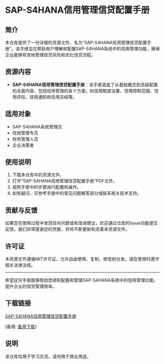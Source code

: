 # SAP-S4HANA信用管理信贷配置手册

## 简介
本仓库提供了一份详细的资源文件，名为“SAP-S4HANA信用管理信贷配置手册”。该手册旨在帮助用户理解和配置SAP-S4HANA系统中的信用管理功能，确保企业能够有效地管理信贷风险和优化信贷流程。

## 资源内容
- **SAP-S4HANA信用管理信贷配置手册**：该手册涵盖了从基础概念到高级配置的全面内容，包括信用管理的各个方面，如信用额度设置、信用控制范围、信用评估、信用通知和信用冻结等。

## 适用对象
- SAP-S4HANA系统管理员
- 信用管理专员
- 财务管理人员
- 企业决策者

## 使用说明
1. 下载本仓库中的资源文件。
2. 打开“SAP-S4HANA信用管理信贷配置手册”PDF文件。
3. 按照手册中的步骤进行配置和操作。
4. 如有疑问，可参考手册中的常见问题解答部分或联系相关技术支持。

## 贡献与反馈
如果您在使用过程中发现任何问题或有改进建议，欢迎通过仓库的Issue功能提交反馈。我们非常感谢您的贡献，并将不断更新和完善本资源文件。

## 许可证
本资源文件遵循MIT许可证，允许自由使用、复制、修改和分发。请在使用时遵守相关法律法规。

---
希望这份手册能够帮助您顺利配置和管理SAP-S4HANA系统中的信用管理功能，提升企业的信贷管理效率。

## 下载链接
[SAP-S4HANA信用管理信贷配置手册](https://pan.quark.cn/s/6be908937333) 

(备用: [备用下载](https://pan.baidu.com/s/1GIart89KVpI2QM5q3olBwA?pwd=1234))

## 说明

该仓库仅用于学习交流，请勿用于商业用途。
